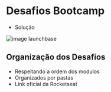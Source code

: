 # Desafios Bootcamp
- Solução

![image launchbase](https://github.com/kevgllt/images-readme/blob/master/launchbase.png)

## Organização dos Desafios

- Respeitando a ordem dos modulos
- Organizados por pastas
- Link oficial da Rocketseat

